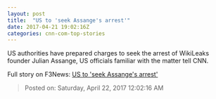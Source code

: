 ```yaml
---
layout: post
title:  "US to 'seek Assange's arrest'"
date: 2017-04-21 19:02:16Z
categories: cnn-com-top-stories
---
```


US authorities have prepared charges to seek the arrest of WikiLeaks founder Julian Assange, US officials familiar with the matter tell CNN.


Full story on F3News: [US to 'seek Assange's arrest'](http://www.f3nws.com/n/fNuBZC)

> Posted on: Saturday, April 22, 2017 12:02:16 AM

